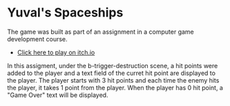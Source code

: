# Yuval's Spaceships

The game was built as part of an assignment in a computer game development course.

- [Click here to play on itch.io](https://yuvili.itch.io/yuvals-spaceship)

In this assigment, under the b-trigger-destruction scene, a hit points were added to the player and a text field of the curret hit point are displayed to the player.
The player starts with 3 hit points and each time the enemy hits the player, it takes 1 point from the player.
When the player has 0 hit point, a "Game Over" text will be displayed.
